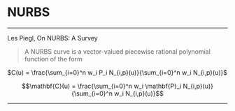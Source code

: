 # NURBS

---

Les Piegl, On NURBS: A Survey

> A NURBS curve is a vector-valued piecewise rational polynomial function of the form

$C(u) = \frac{\sum_{i=0}^n w_i P_i N_{i,p}(u)}{\sum_{i=0}^n w_i N_{i,p}(u)}$

$$\mathbf{C}(u) = \frac{\sum_{i=0}^n w_i \mathbf{P}_i N_{i,p}(u)}{\sum_{i=0}^n w_i N_{i,p}(u)}$$


---
